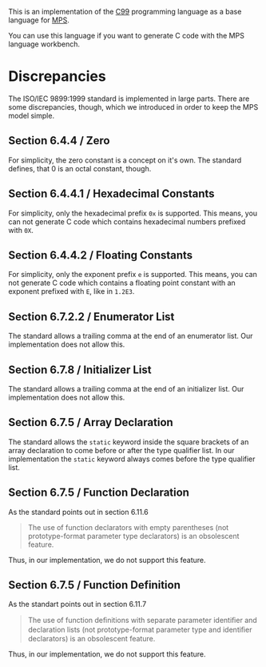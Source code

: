 This is an implementation of the [C99](http://www.open-std.org/jtc1/sc22/WG14/www/docs/n1256.pdf) programming language as a base language for [MPS](http://www.jetbrains.com/mps/).

You can use this language if you want to generate C code with the MPS language workbench.

# Discrepancies
The ISO/IEC 9899:1999 standard is implemented in large parts. There are some discrepancies, though, which we introduced in order to keep the MPS model simple.

## Section 6.4.4 / Zero
For simplicity, the zero constant is a concept on it's own. The standard defines, that 0 is an octal constant, though.

## Section 6.4.4.1 / Hexadecimal Constants
For simplicity, only the hexadecimal prefix `0x` is supported. This means, you can not generate C code which contains hexadecimal numbers prefixed with `0X`.

## Section 6.4.4.2 / Floating Constants
For simplicity, only the exponent prefix `e` is supported. This means, you can not generate C code which contains a floating point constant with an exponent prefixed with `E`, like in `1.2E3`.

## Section 6.7.2.2 / Enumerator List
The standard allows a trailing comma at the end of an enumerator list. Our implementation does not allow this.

## Section 6.7.8 / Initializer List
The standard allows a trailing comma at the end of an initializer list. Our implementation does not allow this.

## Section 6.7.5 / Array Declaration
The standard allows the `static` keyword inside the square brackets of an array declaration to come before or after the type qualifier list. In our implementation the `static` keyword always comes before the type qualifier list.

## Section 6.7.5 / Function Declaration
As the standard points out in section 6.11.6

> The use of function declarators with empty parentheses (not prototype-format
> parameter type declarators) is an obsolescent feature.

Thus, in our implementation, we do not support this feature.

## Section 6.7.5 / Function Definition
As the standart points out in section 6.11.7 

> The use of function deﬁnitions with separate parameter identiﬁer and
> declaration lists (not prototype-format parameter type and identiﬁer
> declarators) is an obsolescent feature.

Thus, in our implementation, we do not support this feature. 
